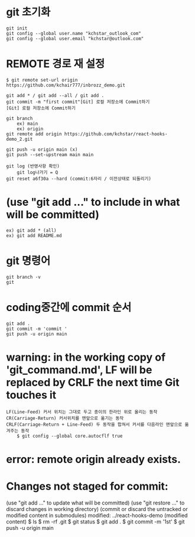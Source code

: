 #  git 초기화 
    git init
    git config --global user.name "kchstar_outlook_com"
    git config --global user.email "kchstar@outlook.com"
# REMOTE 경로 재 설정
    $ git remote set-url origin https://github.com/kchair777/inbrozz_demo.git

    git add * / git add --all / git add . 
    git commit -m "first commit"[Git] 로컬 저장소에 Commit하기
    [Git] 로컬 저장소에 Commit하기

    git branch 
        ex) main
        ex) origin 
    git remote add origin https://github.com/kchstar/react-hooks-demo_2.git

    git push -u origin main (x)
    git push --set-upstream main main

    git log (반영사항 확인)
        git log나가기 = Q
    git reset a6f30a --hard (commit:6자리 / 이전상태로 되돌리기)

# (use "git add <file>..." to include in what will be committed)
    ex) git add * (all)
    ex) git add README.md

# git 명령어 
    git branch -v
    git 
# coding중간에 commit 순서
    git add .
    git commit -m 'commit '
    git push -u origin main
    

# warning: in the working copy of 'git_command.md', LF will be replaced by CRLF the next time Git touches it
    LF(Line-Feed) 커서 위치는 그대로 두고 종이의 한라인 위로 올리는 동작 
    CR(Carriage-Return) 커서위치를 맨앞으로 옮기는 동작
    CRLF(Carriage-Return + Line-Feed) 두 동작을 합쳐서 커서를 다음라인 맨앞으로 옮겨주는 동작
        $ git config --global core.autocflf true

# error: remote origin already exists.

# Changes not staged for commit:
  (use "git add <file>..." to update what will be committed)
  (use "git restore <file>..." to discard changes in working directory)
  (commit or discard the untracked or modified content in submodules)
        modified:   ../react-hooks-demo (modified content)
    $ ls
    $ rm -rf .git 
    $ git status
    $ git add .
    $ git commit -m '1st'
    $ git push -u origin main
    
